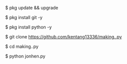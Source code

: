 $ pkg update && upgrade

$ pkg install git -y

$ pkg install python -y

$ git clone https://github.com/kentang13336/making..py

$ cd making..py

$ python jonhen.py
